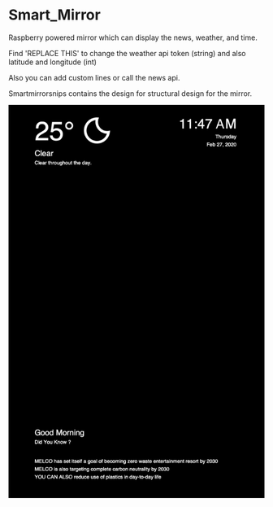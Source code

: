 # Smart_Mirror

Raspberry powered mirror which can display the news, weather, and time.

Find 'REPLACE THIS' to change the weather api token (string) and also latitude and longitude (int)

Also you can add custom lines or call the news api.

Smartmirrorsnips contains the design for structural design for the mirror.

![Image](Output.png)
